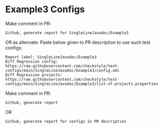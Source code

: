 # Example3 Configs
Make comment in PR:
```
Github, generate report for SingleLineJavadoc/Example3
```
OR as alternate:
Paste below given to PR description to use such test configs:
```
Report label: SingleLineJavadoc/Example3
Diff Regression config: https://raw.githubusercontent.com/checkstyle/test-configs/main/SingleLineJavadoc/Example3/config.xml
Diff Regression projects: https://raw.githubusercontent.com/checkstyle/test-configs/main/SingleLineJavadoc/Example3/list-of-projects.properties
```
Make comment in PR:
```
Github, generate report
```
OR
```
Github, generate report for configs in PR description
```
